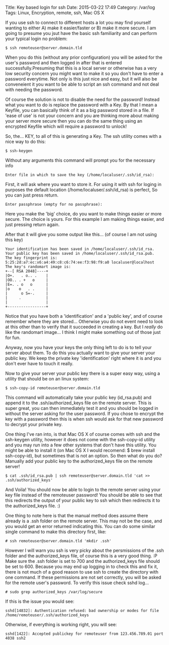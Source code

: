 Title: Key based login for ssh 
Date: 2015-03-22 17:49
Category: /var/log
Tags: Linux, Encryption, remote, ssh, Mac OS X
  
If you use ssh to connect to different hosts a lot you may find yourself wanting to either A) make it easier/faster or B) make it more secure. I am going to presume you jsut have the basic ssh familiarity and can perform your typical login no problem:
  
    $ ssh remoteuser@server.domain.tld 
  
When you do this (without any prior configuration) you will be asked for the user's password and then logged in after that is entered successfully.Presuming that this is a local server or otherwise has a very low security concern you might want to make it so you don't have to enter a password everytime. Not only is this just nice and easy, but it will also be conveneient it you want to be able to script an ssh command and not deal with needing the password. 
  
Of course the solution is not to disable the need for the password! Instead what you want to do is replace the password with a Key. By that I mean a Keyfile, you can basically think of it as a big password stored in a file. If 'ease of use' is not your concern and you are thinking more about making your server more secure then you can do the same thing using an encrypted Keyfile which will require a password to unlock!
  
So, the... KEY, to all of this is generating a Key. The ssh utility comes with a nice way to do this:

    $ ssh-keygen

Without any arguments this command will prompt you for the necessary info
    
    Enter file in which to save the key (/home/localuser/.ssh/id_rsa): 
    
First, it will ask where you want to store it. For using it with ssh for loging in purposes the default location (/home/localuser/.ssh/id_rsa) is perfect, So you can just press return.

    Enter passphrase (empty for no passphrase): 
Here you make the 'big' choice, do you want to make things easier or more secure. The choice is yours. For this example I am making things easier, and just pressing return again.
  
After that it will give you some output like this... (of course I am not using this key)

    Your identification has been saved in /home/localuser/.ssh/id_rsa.
    Your public key has been saved in /home/localuser/.ssh/id_rsa.pub.
    The key fingerprint is:
    5:25:2d:a7:ec:x6:a4:49:c8:c6:74:ee:f3:98:f9:a0 localuser@localhost
    The key's randomart image is:
    +--[ RSA 2048]----+
    |O+.   . o.. .    |
    |OO.. . +   o     |
    |E=. . o   o      |
    |o    o   . .     |
    |      o S=-.     |
    |     .           |
    |                 |
    +-----------------+

Notice that you have both a 'identification' and a 'public key', and of course remember where they are stored... Otherwise you do not event need to look at this other than to verify that it succeeded in creating a key. But I _really_ do like the randomart image... I think I might make something out of those just for fun.

Anyway, now you have your keys the only thing left to do is to tell your server about them. To do this you actually want to give your server your public key. We keep the private key 'identification' right where it is and you don't ever have to touch it really.

Now to give your server your public key there is a super easy way, using a utility that should be on an linux system:

    $ ssh-copy-id remoteuser@server.domain.tld

This command will automatically take your public key (id_rsa.pub) and append it to the .ssh/authorized_keys file on the remote server. This is super great, you can then immediately test it and you should be logged in without the server asking for the user password. If you chose to encrypt the key with a password then this is when ssh would ask for that new password to decrypt your private key.

One thing I've ran into, is that Mac OS X of course comes with ssh and the ssh-keygen utility, however it does not come with the ssh-copy-id utility and you may run into a few other systems that don't have this utility. You might be able to install it (on Mac OS X I would recomend: $ brew install ssh-copy-id), but sometimes that is not an option. So then what do you do? Manually add your public key to the authorized_keys file on the remote server!

    $ cat .ssh/id_rsa.pub | ssh remoteuser@server.domain.tld 'cat >> .ssh/authorized_keys'

And Voila! You should now be able to login to the remote server using your key file instead of the remoteuser password! You should be able to see that this redirects the output of your public key to ssh which then redirects it to the authorized_keys file. :)

One thing to note here is that the manual method does assume there already is a .ssh folder on the remote server. This may not be the case, and you would get an error returned indicating this. You can do some similar single command to make this directory first, like:

    # ssh remoteuser@server.domain.tld 'mkdir .ssh'

However I will warn you ssh is very picky about the persmissions of the .ssh folder and the authorized_keys file, of course this is a very good thing. :P Make sure the .ssh folder is set to 700 and the authorized_keys file should be set to 600. Because you may end up logging in to check this and fix it, there is not much of a good reason to use ssh to create the directory with one command. If these permissions are not set correctly, you will be asked for the remote user's password. To verify this issue check sshd log...

    # sudo grep authorized_keys /var/log/secure

If this is the issue you would see:

    sshd[14832]: Authentication refused: bad ownership or modes for file /home/remoteuser/.ssh/authorized_keys

Otherwise, if everything is working right, you will see:

    sshd[1422]: Accepted publickey for remoteuser from 123.456.789.01 port 4038 ssh2
